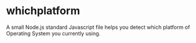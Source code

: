 # whichplatform
A small Node.js standard Javascript file helps you detect which platform of Operating System you currently using.
